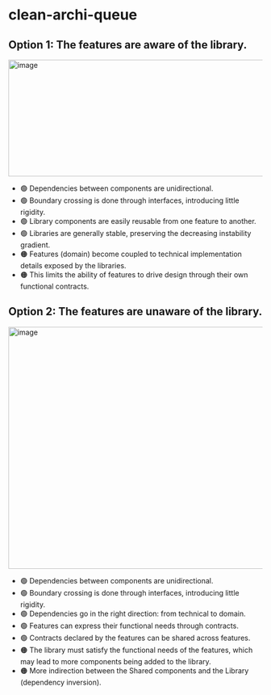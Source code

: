 # clean-archi-queue

## Option 1: The features are aware of the library.

<img width="774" height="231" alt="image" src="https://github.com/user-attachments/assets/ea132de3-a574-44ef-ac3c-0b1349c1f82d" />

- 🟢 Dependencies between components are unidirectional.
- 🟢 Boundary crossing is done through interfaces, introducing little rigidity.
- 🟢 Library components are easily reusable from one feature to another.
- 🟢 Libraries are generally stable, preserving the decreasing instability gradient.
- 🟠 Features (domain) become coupled to technical implementation details exposed by the libraries.
- 🟠 This limits the ability of features to drive design through their own functional contracts.

## Option 2: The features are unaware of the library.

<img width="772" height="479" alt="image" src="https://github.com/user-attachments/assets/1b5228b8-4b74-4b15-a9b7-635dca9a95ed" />

- 🟢 Dependencies between components are unidirectional.
- 🟢 Boundary crossing is done through interfaces, introducing little rigidity.
- 🟢 Dependencies go in the right direction: from technical to domain.
- 🟢 Features can express their functional needs through contracts.
- 🟢 Contracts declared by the features can be shared across features.
- 🟠 The library must satisfy the functional needs of the features, which may lead to more components being added to the library.
- 🟠 More indirection between the Shared components and the Library (dependency inversion).

